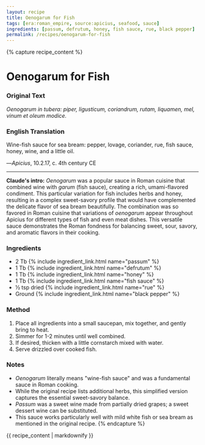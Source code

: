 ```yaml
---
layout: recipe
title: Oenogarum for Fish
tags: [era:roman_empire, source:apicius, seafood, sauce]
ingredients: [passum, defrutum, honey, fish sauce, rue, black pepper]
permalink: /recipes/oenogarum-for-fish
---
```


{% capture recipe_content %}
# Oenogarum for Fish

### Original Text
*Oenogarum in tubera: piper, ligusticum, coriandrum, rutam, liquamen, mel, vinum et oleum modice.*

### English Translation
Wine-fish sauce for sea bream: pepper, lovage, coriander, rue, fish sauce, honey, wine, and a little oil.

—*Apicius*, 10.2.17, c. 4th century CE

___

**Claude's intro:** *Oenogarum* was a popular sauce in Roman cuisine that combined wine with *garum* (fish sauce), creating a rich, umami-flavored condiment. This particular variation for fish includes herbs and honey, resulting in a complex sweet-savory profile that would have complemented the delicate flavor of sea bream beautifully. The combination was so favored in Roman cuisine that variations of *oenogarum* appear throughout Apicius for different types of fish and even meat dishes. This versatile sauce demonstrates the Roman fondness for balancing sweet, sour, savory, and aromatic flavors in their cooking.

### Ingredients
- 2 Tb {% include ingredient_link.html name="passum" %}
- 1 Tb {% include ingredient_link.html name="defrutum" %}
- 1 Tb {% include ingredient_link.html name="honey" %}
- 1 Tb {% include ingredient_link.html name="fish sauce" %}
- ½ tsp dried {% include ingredient_link.html name="rue" %}
- Ground {% include ingredient_link.html name="black pepper" %}

### Method
1. Place all ingredients into a small saucepan, mix together, and gently bring to heat. 
2. Simmer for 1-2 minutes until well combined.
3. If desired, thicken with a little cornstarch mixed with water.
4. Serve drizzled over cooked fish.

### Notes
- *Oenogarum* literally means "wine-fish sauce" and was a fundamental sauce in Roman cooking.
- While the original recipe lists additional herbs, this simplified version captures the essential sweet-savory balance.
- *Passum* was a sweet wine made from partially dried grapes; a sweet dessert wine can be substituted.
- This sauce works particularly well with mild white fish or sea bream as mentioned in the original recipe.
{% endcapture %}

{{ recipe_content | markdownify }}